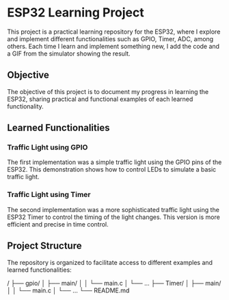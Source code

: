 # ESP32 Learning Project

This project is a practical learning repository for the ESP32, where I explore and implement different functionalities such as GPIO, Timer, ADC, among others. Each time I learn and implement something new, I add the code and a GIF from the simulator showing the result.

## Objective

The objective of this project is to document my progress in learning the ESP32, sharing practical and functional examples of each learned functionality.

## Learned Functionalities

### Traffic Light using GPIO

The first implementation was a simple traffic light using the GPIO pins of the ESP32. This demonstration shows how to control LEDs to simulate a basic traffic light.


### Traffic Light using Timer

The second implementation was a more sophisticated traffic light using the ESP32 Timer to control the timing of the light changes. This version is more efficient and precise in time control.



## Project Structure

The repository is organized to facilitate access to different examples and learned functionalities:

/
├── gpio/
│ ├── main/
│ │ └── main.c
│ └── ...
├── Timer/
│ ├── main/
│ │ └── main.c
│ └── ...
└── README.md
